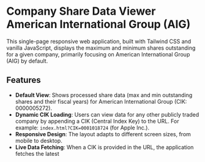 # Company Share Data Viewer American International Group (AIG)

This single-page responsive web application, built with Tailwind CSS and vanilla JavaScript, displays the maximum and minimum shares outstanding for a given company, primarily focusing on American International Group (AIG) by default.

## Features

*   **Default View**: Shows processed share data (max and min outstanding shares and their fiscal years) for American International Group (CIK: 0000005272).
*   **Dynamic CIK Loading**: Users can view data for any other publicly traded company by appending a CIK (Central Index Key) to the URL. For example: `index.html?CIK=0001018724` (for Apple Inc.).
*   **Responsive Design**: The layout adapts to different screen sizes, from mobile to desktop.
*   **Live Data Fetching**: When a CIK is provided in the URL, the application fetches the latest 